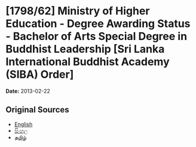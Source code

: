 # [1798/62] Ministry of Higher Education - Degree Awarding Status - Bachelor of Arts Special Degree in Buddhist Leadership [Sri Lanka International Buddhist Academy (SIBA) Order]

**Date:** 2013-02-22

## Original Sources

- [English](https://documents.gov.lk/view/extra-gazettes/2013/2/1798-62_E.pdf)
- [සිංහල](https://documents.gov.lk/view/extra-gazettes/2013/2/1798-62_S.pdf)
- [தமிழ்](https://documents.gov.lk/view/extra-gazettes/2013/2/1798-62_T.pdf)
